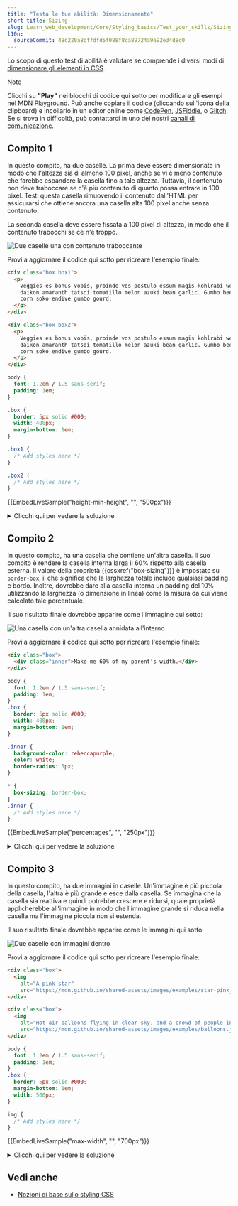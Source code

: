 ```yaml
---
title: "Testa le tue abilità: Dimensionamento"
short-title: Sizing
slug: Learn_web_development/Core/Styling_basics/Test_your_skills/Sizing
l10n:
  sourceCommit: 48d220a8cffdfd5f088f8ca89724a9a92e34d8c0
---
```


Lo scopo di questo test di abilità è valutare se comprende i diversi modi di [dimensionare gli elementi in CSS](/it/docs/Learn_web_development/Core/Styling_basics/Sizing).

> [!NOTE]
> Clicchi su **"Play"** nei blocchi di codice qui sotto per modificare gli esempi nel MDN Playground.
> Può anche copiare il codice (cliccando sull'icona della clipboard) e incollarlo in un editor online come [CodePen](https://codepen.io/), [JSFiddle](https://jsfiddle.net/), o [Glitch](https://glitch.com/).
> Se si trova in difficoltà, può contattarci in uno dei nostri [canali di comunicazione](/it/docs/MDN/Community/Communication_channels).

## Compito 1

In questo compito, ha due caselle. La prima deve essere dimensionata in modo che l'altezza sia di almeno 100 pixel, anche se vi è meno contenuto che farebbe espandere la casella fino a tale altezza. Tuttavia, il contenuto non deve traboccare se c'è più contenuto di quanto possa entrare in 100 pixel. Testi questa casella rimuovendo il contenuto dall'HTML per assicurarsi che ottiene ancora una casella alta 100 pixel anche senza contenuto.

La seconda casella deve essere fissata a 100 pixel di altezza, in modo che il contenuto trabocchi se ce n'è troppo.

![Due caselle una con contenuto traboccante](mdn-sizing-height-min-height.png)

Provi a aggiornare il codice qui sotto per ricreare l'esempio finale:

```html live-sample___height-min-height
<div class="box box1">
  <p>
    Veggies es bonus vobis, proinde vos postulo essum magis kohlrabi welsh onion
    daikon amaranth tatsoi tomatillo melon azuki bean garlic. Gumbo beet greens
    corn soko endive gumbo gourd.
  </p>
</div>

<div class="box box2">
  <p>
    Veggies es bonus vobis, proinde vos postulo essum magis kohlrabi welsh onion
    daikon amaranth tatsoi tomatillo melon azuki bean garlic. Gumbo beet greens
    corn soko endive gumbo gourd.
  </p>
</div>
```

```css hidden live-sample___height-min-height
body {
  font: 1.2em / 1.5 sans-serif;
  padding: 1em;
}

.box {
  border: 5px solid #000;
  width: 400px;
  margin-bottom: 1em;
}
```

```css live-sample___height-min-height
.box1 {
  /* Add styles here */
}

.box2 {
  /* Add styles here */
}
```

{{EmbedLiveSample("height-min-height", "", "500px")}}

<details>
<summary>Clicchi qui per vedere la soluzione</summary>

Ci sono due caselle, la prima dovrebbe avere un'altezza minima, in tal caso si espanderà per accogliere il contenuto aggiuntivo ma se rimuove un po' di contenuto, la casella sarà alta almeno quanto il `min-height`. La seconda ha un'altezza fissa che farà traboccare il contenuto.

```css
.box1 {
  min-height: 100px;
}

.box2 {
  height: 100px;
}
```

</details>

## Compito 2

In questo compito, ha una casella che contiene un'altra casella. Il suo compito è rendere la casella interna larga il 60% rispetto alla casella esterna. Il valore della proprietà {{cssxref("box-sizing")}} è impostato su `border-box`, il che significa che la larghezza totale include qualsiasi padding e bordo. Inoltre, dovrebbe dare alla casella interna un padding del 10% utilizzando la larghezza (o dimensione in linea) come la misura da cui viene calcolato tale percentuale.

Il suo risultato finale dovrebbe apparire come l'immagine qui sotto:

![Una casella con un'altra casella annidata all'interno](mdn-sizing-percentages.png)

Provi a aggiornare il codice qui sotto per ricreare l'esempio finale:

```html live-sample___percentages
<div class="box">
  <div class="inner">Make me 60% of my parent's width.</div>
</div>
```

```css hidden live-sample___percentages
body {
  font: 1.2em / 1.5 sans-serif;
  padding: 1em;
}
.box {
  border: 5px solid #000;
  width: 400px;
  margin-bottom: 1em;
}

.inner {
  background-color: rebeccapurple;
  color: white;
  border-radius: 5px;
}
```

```css live-sample___percentages
* {
  box-sizing: border-box;
}
.inner {
  /* Add styles here */
}
```

{{EmbedLiveSample("percentages", "", "250px")}}

<details>
<summary>Clicchi qui per vedere la soluzione</summary>

Faccia la casella al 60% del contenitore e dati un padding del 10% su tutti i lati.
Tutti gli elementi hanno già `box-sizing: border-box` per evitarle di preoccuparsi su quale larghezza sta usando:

```css
* {
  box-sizing: border-box;
}
.inner {
  width: 60%;
  padding: 10%;
}
```

</details>

## Compito 3

In questo compito, ha due immagini in caselle. Un'immagine è più piccola della casella, l'altra è più grande e esce dalla casella. Se immagina che la casella sia reattiva e quindi potrebbe crescere e ridursi, quale proprietà applicherebbe all'immagine in modo che l'immagine grande si riduca nella casella ma l'immagine piccola non si estenda.

Il suo risultato finale dovrebbe apparire come le immagini qui sotto:

![Due caselle con immagini dentro](mdn-sizing-max-width.png)

Provi a aggiornare il codice qui sotto per ricreare l'esempio finale:

```html live-sample___max-width
<div class="box">
  <img
    alt="A pink star"
    src="https://mdn.github.io/shared-assets/images/examples/star-pink_256x256.png" />
</div>

<div class="box">
  <img
    alt="Hot air balloons flying in clear sky, and a crowd of people in the foreground"
    src="https://mdn.github.io/shared-assets/images/examples/balloons.jpg" />
</div>
```

```css hidden live-sample___max-width
body {
  font: 1.2em / 1.5 sans-serif;
  padding: 1em;
}
.box {
  border: 5px solid #000;
  margin-bottom: 1em;
  width: 500px;
}
```

```css live-sample___max-width
img {
  /* Add styles here */
}
```

{{EmbedLiveSample("max-width", "", "700px")}}

<details>
<summary>Clicchi qui per vedere la soluzione</summary>

L'esempio ha un'immagine che esce dalla casella e una che è più piccola della casella, è necessario usare `max-width` impostato al 100% per fare in modo che l'immagine più grande cresca solo fino alla dimensione della casella. Se usa `width: 100%`, l'immagine piccola si estenderà.

```css
img {
  max-width: 100%;
}
```

</details>

## Vedi anche

- [Nozioni di base sullo styling CSS](/it/docs/Learn_web_development/Core/Styling_basics)
